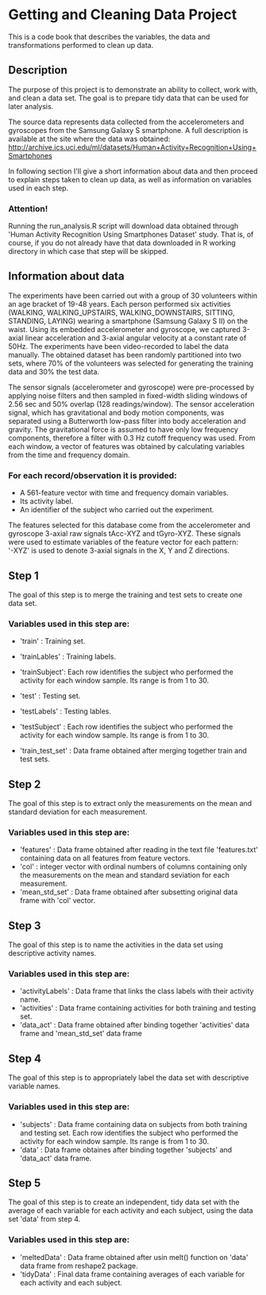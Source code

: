 
# Getting and Cleaning Data Project
This is a code book that describes the variables, the data and transformations performed to clean up data.

## Description 
The purpose of this project is to demonstrate an ability to collect, work with, and clean a data set. The goal is to prepare tidy data that can be used for later analysis. 

The source data represents data collected from the accelerometers and gyroscopes from the Samsung Galaxy S smartphone.
A full description is available at the site where the data was obtained: 
http://archive.ics.uci.edu/ml/datasets/Human+Activity+Recognition+Using+Smartphones

In following section I'll give a short information about data and then proceed to explain steps taken to clean up data, as well as information on variables used in each step.

### Attention! 
Running the run_analysis.R script will download data obtained through 'Human Activity Recognition Using Smartphones Dataset' study. That is, of course, if you do not already have that data downloaded in R working directory in which case that step will be skipped.

## Information about data 

The experiments have been carried out with a group of 30 volunteers within an age bracket of 19-48 years. Each person performed six activities (WALKING, WALKING_UPSTAIRS, WALKING_DOWNSTAIRS, SITTING, STANDING, LAYING) wearing a smartphone (Samsung Galaxy S II) on the waist. Using its embedded accelerometer and gyroscope, we captured 3-axial linear acceleration and 3-axial angular velocity at a constant rate of 50Hz. The experiments have been video-recorded to label the data manually. The obtained dataset has been randomly partitioned into two sets, where 70% of the volunteers was selected for generating the training data and 30% the test data. 

The sensor signals (accelerometer and gyroscope) were pre-processed by applying noise filters and then sampled in fixed-width sliding windows of 2.56 sec and 50% overlap (128 readings/window). The sensor acceleration signal, which has gravitational and body motion components, was separated using a Butterworth low-pass filter into body acceleration and gravity. The gravitational force is assumed to have only low frequency components, therefore a filter with 0.3 Hz cutoff frequency was used. From each window, a vector of features was obtained by calculating variables from the time and frequency domain.  

### For each record/observation it is provided:

* A 561-feature vector with time and frequency domain variables. 
* Its activity label. 
* An identifier of the subject who carried out the experiment.

The features selected for this database come from the accelerometer and gyroscope 3-axial raw signals tAcc-XYZ and tGyro-XYZ.
These signals were used to estimate variables of the feature vector for each pattern:  
'-XYZ' is used to denote 3-axial signals in the X, Y and Z directions.


## Step 1

The goal of this step is to merge the training and test sets to create one data set.

### Variables used in this step are: 
* 'train' : Training set.
* 'trainLables' : Training labels.
* 'trainSubject': Each row identifies the subject who performed the activity for each window sample. Its range is from 1 to 30. 

* 'test' : Testing set.
* 'testLabels' : Testing lables.
* 'testSubject' : Each row identifies the subject who performed the activity for each window sample. Its range is from 1 to 30. 

* 'train_test_set' : Data frame obtained after merging together train and test sets.


## Step 2

The goal of this step is to extract only the measurements on the mean and standard deviation for each measurement.

### Variables used in this step are: 
* 'features' : Data frame obtained after reading in the text file 'features.txt' containing data on all features from feature vectors.
* 'col' : integer vector with ordinal numbers of columns containing only the measurements on the mean and standard seviation for each measurement.
* 'mean_std_set' : Data frame obtained after subsetting original data frame with 'col' vector.


## Step 3

The goal of this step is to name the activities in the data set using descriptive activity names.

### Variables used in this step are:
* 'activityLabels' : Data frame that links the class labels with their activity name.
* 'activities' :  Data frame containing activities for both training and testing set.
* 'data_act' : Data frame obtained after binding together 'activities' data frame and 'mean_std_set' data frame


## Step 4

The goal of this step is to appropriately label the data set with descriptive variable names.

### Variables used in this step are:
* 'subjects' : Data frame containing data on subjects from both training and testing set. Each row identifies the subject who performed the activity for each window sample. Its range is from 1 to 30. 
* 'data' : Data frame obtaines after binding together 'subjects' and 'data_act' data frame.


## Step 5

The goal of this step is to create an independent, tidy data set with the average of each variable for each activity and each subject, using the data set 'data' from step 4.

### Variables used in this step are:
* 'meltedData' : Data frame obtained after usin melt() function on 'data' data frame from reshape2 package.
* 'tidyData' : Final data frame containing averages of each variable for each activity and each subject.





